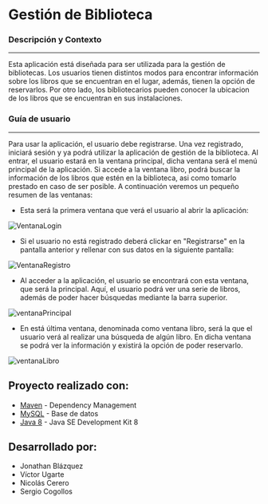 Gestión de Biblioteca
=====================

### Descripción y Contexto
---
  Esta aplicación está diseñada para ser utilizada para la gestión de bibliotecas. Los usuarios tienen distintos modos para encontrar información sobre los libros que se encuentran en el lugar, además, tienen la opción de reservarlos. Por otro lado, los bibliotecarios pueden conocer la ubicacion de los libros que se encuentran en sus instalaciones.

### Guía de usuario
---
Para usar la aplicación, el usuario debe registrarse. Una vez registrado, iniciará sesión y ya podrá utilizar la aplicación de gestión de la biblioteca.
Al entrar, el usuario estará en la ventana principal, dicha ventana será el menú principal de la aplicación. 
Si accede a la ventana libro, podrá buscar la información de los libros que estén en la biblioteca, asi como tomarlo prestado en caso de ser posible.
A continuación veremos un pequeño resumen de las ventanas:

* Esta será la primera ventana que verá el usuario al abrir la aplicación:

![VentanaLogin](https://user-images.githubusercontent.com/43268879/78472092-8d40e080-7736-11ea-8ee8-a8f5ee233846.jpg)

* Si el usuario no está registrado deberá clickar en "Registrarse" en la pantalla anterior y rellenar con sus datos en la siguiente pantalla:

![VentanaRegistro](https://user-images.githubusercontent.com/43268879/78472206-40a9d500-7737-11ea-8112-5b9c3d0b2a3d.jpg)

* Al acceder a la aplicación, el usuario se encontrará con esta ventana, que será la principal. Aquí, el usuario podrá ver una serie de libros, además de poder hacer búsquedas mediante la barra superior.

![ventanaPrincipal](https://user-images.githubusercontent.com/43268879/78564087-3ca3b300-781c-11ea-9eb8-220d377dbb67.jpg)

* En está última ventana, denominada como ventana libro, será la que el usuario verá al realizar una búsqueda de algún libro. En dicha ventana se podrá ver la información y existirá la opción de poder reservarlo.

![ventanaLibro](https://user-images.githubusercontent.com/43268879/78564571-ebe08a00-781c-11ea-9596-d4235451665a.jpg)


## Proyecto realizado con:
* [Maven](https://maven.apache.org/) - Dependency Management
* [MySQL](https://www.mysql.com/) - Base de datos
* [Java 8](https://www.oracle.com/java/technologies/javase/javase-jdk8-downloads.html) - Java SE Development Kit 8

## Desarrollado por:
* Jonathan Blázquez 
* Víctor Ugarte 
* Nicolás Cerero
* Sergio Cogollos
